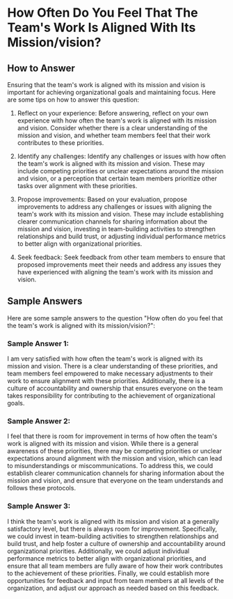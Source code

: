 How Often Do You Feel That The Team's Work Is Aligned With Its Mission/vision?
=====================================================================================================

How to Answer
-------------

Ensuring that the team's work is aligned with its mission and vision is important for achieving organizational goals and maintaining focus. Here are some tips on how to answer this question:

1. Reflect on your experience: Before answering, reflect on your own experience with how often the team's work is aligned with its mission and vision. Consider whether there is a clear understanding of the mission and vision, and whether team members feel that their work contributes to these priorities.

2. Identify any challenges: Identify any challenges or issues with how often the team's work is aligned with its mission and vision. These may include competing priorities or unclear expectations around the mission and vision, or a perception that certain team members prioritize other tasks over alignment with these priorities.

3. Propose improvements: Based on your evaluation, propose improvements to address any challenges or issues with aligning the team's work with its mission and vision. These may include establishing clearer communication channels for sharing information about the mission and vision, investing in team-building activities to strengthen relationships and build trust, or adjusting individual performance metrics to better align with organizational priorities.

4. Seek feedback: Seek feedback from other team members to ensure that proposed improvements meet their needs and address any issues they have experienced with aligning the team's work with its mission and vision.

Sample Answers
--------------

Here are some sample answers to the question "How often do you feel that the team's work is aligned with its mission/vision?":

### Sample Answer 1:

I am very satisfied with how often the team's work is aligned with its mission and vision. There is a clear understanding of these priorities, and team members feel empowered to make necessary adjustments to their work to ensure alignment with these priorities. Additionally, there is a culture of accountability and ownership that ensures everyone on the team takes responsibility for contributing to the achievement of organizational goals.

### Sample Answer 2:

I feel that there is room for improvement in terms of how often the team's work is aligned with its mission and vision. While there is a general awareness of these priorities, there may be competing priorities or unclear expectations around alignment with the mission and vision, which can lead to misunderstandings or miscommunications. To address this, we could establish clearer communication channels for sharing information about the mission and vision, and ensure that everyone on the team understands and follows these protocols.

### Sample Answer 3:

I think the team's work is aligned with its mission and vision at a generally satisfactory level, but there is always room for improvement. Specifically, we could invest in team-building activities to strengthen relationships and build trust, and help foster a culture of ownership and accountability around organizational priorities. Additionally, we could adjust individual performance metrics to better align with organizational priorities, and ensure that all team members are fully aware of how their work contributes to the achievement of these priorities. Finally, we could establish more opportunities for feedback and input from team members at all levels of the organization, and adjust our approach as needed based on this feedback.
